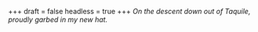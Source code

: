
+++
draft = false
headless = true
+++
_On the descent down out of Taquile, proudly garbed in my new hat._
